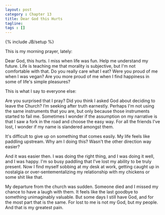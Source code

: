 ```yaml
---
layout: post
category : Chapter 13
title: Dear God this Hurts
tagline:
tags : []
---
```

{% include JB/setup %}

This is my morning prayer, lately:

Dear God, this hurts. I miss when life was fun. Help me understand my future. Life is teaching me that morality is subjective, but I'm not comfortable with that. Do you really care what I eat? Were you proud of me when I was vegan? Are you more proud of me when I find happiness in some of life's simple pleasures?

This is what I say to everyone else:

Are you surprised that I pray? Did you think I asked God about deciding to leave the Church? I’m seeking after truth earnestly. Perhaps I'm not using the same instruments that you are, but only because those instruments started to fail me. Sometimes I wonder if the assumption on my narrative is that I saw a fork in the road and choose the easy way. For all the friends I've lost, I wonder if my name is slandered amongst them.

It's difficult to give up on something that comes easily. My life feels like paddling upstream. Why am I doing this? Wasn't the other direction way easier?

And it was easier then. I was doing the right thing, and I was doing it well, and I was happy. I'm so busy paddling that I've lost my ability to be truly present. Now I find myself sobbing at my desk at work, getting caught up in nostalgia or over-sentementalizing my relationship with my chickens or some shit like that.

My departure from the church was sudden. Someone died and I missed my chance to have a laugh with them. It feels like the last goodbye to something unimaginably valuable. But some days I still have God, and for the most part that is the same. For lost to me is not my God, but my people. And that is my greatest pain.